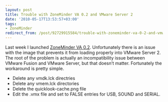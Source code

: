 ```yaml
---
layout: post
title: Trouble with ZoneMinder VA 0.2 and VMware Server 2
date: '2010-05-17T13:53:57+03:00'
tags:
- ZoneMinder
redirect_from: /post/92729915584/trouble-with-zoneminder-va-0-2-and-vmware-server-2
---
```


Last week I launched [ZoneMinder VA 0.2](http://viktorpetersson.com/open-source/zoneminder-virtual-appliance/). Unfortunately there is an issue with the image that prevents it from loading properly into VMware Server 2. The root of the problem is actually an incompatibility issue between VMware Fusion and VMware Server, but that doesn’t matter. Fortunately the workaround is pretty simple.

- Delete any vmdk.lck directries
- Delete any vmem.lck directories
- Delete the quicklook-cache.png file
- Edit the .vmx file and set to FALSE entries for USB, SOUND and SERIAL.
